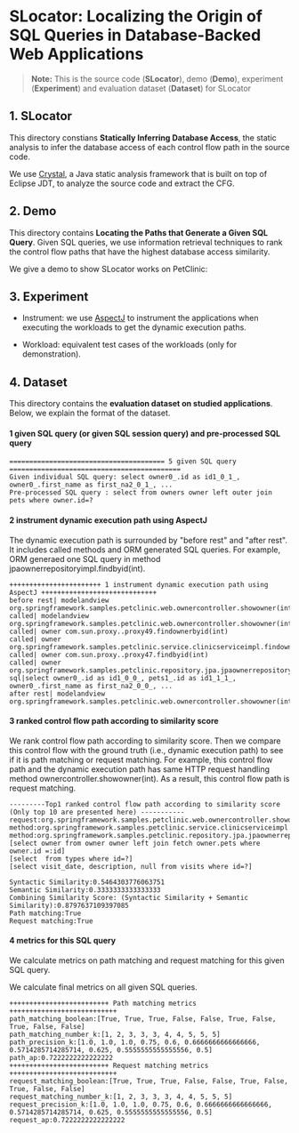 # SLocator: Localizing the Origin of SQL Queries in Database-Backed Web Applications
> **Note:** This is the source code (**SLocator**), demo (**Demo**), experiment (**Experiment**) and evaluation dataset (**Dataset**) for SLocator

## 1. SLocator
This directory constians **Statically Inferring Database Access**, the static analysis to infer the database access of each control flow path in the source code.

We use [Crystal](https://code.google.com/archive/p/crystalsaf/), a Java static analysis framework that is built on top of Eclipse JDT, to analyze the source code and extract the CFG.

## 2. Demo
This directory contains **Locating the Paths that Generate a Given SQL Query**. Given SQL queries, we use information retrieval techniques to rank the control flow paths that have the highest database access similarity.

We give a demo to show SLocator works on PetClinic:


## 3. Experiment
- Instrument: we use [AspectJ](https://www.eclipse.org/aspectj/) to instrument the applications when executing the workloads to get the dynamic execution paths.

- Workload: equivalent test cases of the workloads (only for demonstration). 


## 4. Dataset
This directory contains the **evaluation dataset on studied applications**. Below, we explain the format of the dataset.


#### 1 given SQL query (or given SQL session query) and pre-processed SQL query
```
======================================= 5 given SQL query ===========================================
Given individual SQL query: select owner0_.id as id1_0_1_, owner0_.first_name as first_na2_0_1_, ...
Pre-processed SQL query : select from owners owner left outer join pets where owner.id=? 
```

#### 2 instrument dynamic execution path using AspectJ
The dynamic execution path is surrounded by "before rest" and "after rest".
It includes called methods and ORM generated SQL queries. For example, ORM generaed one SQL query in method jpaownerrepositoryimpl.findbyid(int).
```
+++++++++++++++++++++++ 1 instrument dynamic execution path using AspectJ +++++++++++++++++++++++++++++
before rest| modelandview org.springframework.samples.petclinic.web.ownercontroller.showowner(int) 
called| modelandview org.springframework.samples.petclinic.web.ownercontroller.showowner(int) 
called| owner com.sun.proxy..proxy49.findownerbyid(int) 
called| owner org.springframework.samples.petclinic.service.clinicserviceimpl.findownerbyid(int) 
called| owner com.sun.proxy..proxy47.findbyid(int) 
called| owner org.springframework.samples.petclinic.repository.jpa.jpaownerrepositoryimpl.findbyid(int) 
sql|select owner0_.id as id1_0_0_, pets1_.id as id1_1_1_, owner0_.first_name as first_na2_0_0_, ...
after rest| modelandview org.springframework.samples.petclinic.web.ownercontroller.showowner(int) 
```

#### 3 ranked control flow path according to similarity score
We rank control flow path according to similarity score. 
Then we compare this control flow with the ground truth (i.e., dynamic execution path) to see if it is path matching or request matching.
For example, this control flow path and the dynamic execution path has same HTTP request handling method ownercontroller.showowner(int). As a result, this control flow path is request matching.
```
---------Top1 ranked control flow path according to similarity score (Only top 10 are presented here) -----------
request:org.springframework.samples.petclinic.web.ownercontroller.showowner(int)
method:org.springframework.samples.petclinic.service.clinicserviceimpl.findownerbyid(int)
method:org.springframework.samples.petclinic.repository.jpa.jpaownerrepositoryimpl.findbyid(int)
[select owner from owner owner left join fetch owner.pets where owner.id =:id]
[select  from types where id=?]
[select visit_date, description, null from visits where id=?]

Syntactic Similarity:0.5464303776063751
Semantic Similarity:0.3333333333333333
Combining Similarity Score: (Syntactic Similarity + Semantic Similarity):0.8797637109397085
Path matching:True
Request matching:True
```

#### 4 metrics for this SQL query
We calculate metrics on path matching and request matching for this given SQL query.

We calculate final metrics on all given SQL queries.
```
+++++++++++++++++++++++++ Path matching metrics +++++++++++++++++++++++++++
path_matching_boolean:[True, True, True, False, False, True, False, True, False, False]
path_matching_number_k:[1, 2, 3, 3, 3, 4, 4, 5, 5, 5]
path_precision_k:[1.0, 1.0, 1.0, 0.75, 0.6, 0.6666666666666666, 0.5714285714285714, 0.625, 0.5555555555555556, 0.5]
path_ap:0.7222222222222222
+++++++++++++++++++++++++ Request matching metrics +++++++++++++++++++++++++++
request_matching_boolean:[True, True, True, False, False, True, False, True, False, False]
request_matching_number_k:[1, 2, 3, 3, 3, 4, 4, 5, 5, 5]
request_precision_k:[1.0, 1.0, 1.0, 0.75, 0.6, 0.6666666666666666, 0.5714285714285714, 0.625, 0.5555555555555556, 0.5]
request_ap:0.7222222222222222
```


